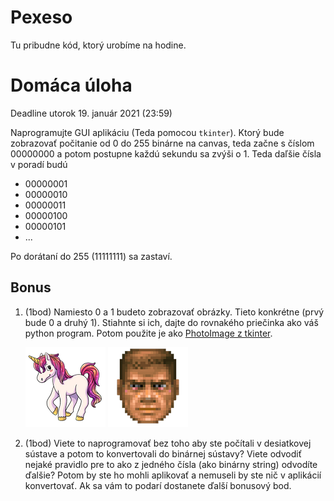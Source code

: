 # Pexeso

Tu pribudne kód, ktorý urobíme na hodine. 

# Domáca úloha 

Deadline utorok 19. január 2021 (23:59)

Naprogramujte GUI aplikáciu (Teda pomocou `tkinter`). Ktorý bude zobrazovať počitanie od 0 do 255 binárne na canvas, teda začne s číslom 00000000 a potom postupne každú sekundu sa zvýši o 1. Teda daľšie čísla v poradí budú

* 00000001
* 00000010
* 00000011
* 00000100
* 00000101
* ...

Po dorátaní do 255 (11111111) sa zastaví. 

## Bonus

1. (1bod) Namiesto 0 a 1 budeto zobrazovať obrázky. Tieto konkrétne (prvý bude 0 a druhý 1). Stiahnte si ich, dajte do rovnakého priečinka ako váš python program. Potom použite je ako [PhotoImage z tkinter](https://stackoverflow.com/a/43009579).

   ![Unicorn](./12-pexeso/0.png)
   ![Doomguy](./12-pexeso/1.png)


2. (1bod) Viete to naprogramovať bez toho aby ste počítali v desiatkovej sústave a potom to konvertovali do binárnej sústavy? Viete odvodiť nejaké pravidlo pre to ako z jedného čísla (ako binárny string) odvodíte ďalšie? Potom by ste ho mohli aplikovať a nemuseli by ste nič v aplikácií konvertovať. Ak sa vám to podarí dostanete ďalší bonusový bod. 